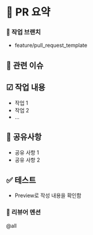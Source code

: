 <!-- PR 작성 시 유의사항 -->
<!-- 작업과 관련된 주석은 삭제하지 마세요 -->
<!-- 아래 양식을 준수해주시고 특정 내용이 필요없는 경우 제목과 함께 삭제해주세요 --> 
<!-- 리뷰어 멘션은 필수이며 별도의 내용 작성이 필요할 경우 리유어 멘션보다 위쪽에 추가해주세요 -->

# 📑 PR 요약
<!-- 이 PR은 무엇을 변경하거나 추가했는지 간단히 설명해 주세요. -->


### 🎋 작업 브랜치
- feature/pull_request_template

## 🔗 관련 이슈
<!-- 관련있는 이슈 번호(#000)을 적어주세요. 해당 pull request merge와 함께 이슈를 닫으려면 closed #이슈 번호를 적어주세요 -->


## ☑ 작업 내용
<!-- 이 PR에서 어떤 작업이 있었는지 작성해주세요. -->
<!--작업 시작 -->
- 작업 1
- 작업 2
- ...

<!-- 작업 종료 -->
## 📣 공유사항
<!-- PR과 관련된 내용 공유나 reviewer에 대한 요청사항이 있다면 작성해주세요. -->
- 공유 사항 1
- 공유 사항 2


## ✅ 테스트
<!-- 해당 작업을 어떻게 테스트했는지 간단히 설명해주세요. -->
- Preview로 작성 내용을 확인함

### 👥 리뷰어 멘션
<!-- 해당 PR을 확인을 원하는 사용자들을 멘션해주세요. -->
<!-- 최소 하나 이상의 approve를 받아야하기에 멘션은 필수입니다 -->
<!-- @계정명 / 모두 태그하고싶은 경우, all을 멘션 --> 
@all

